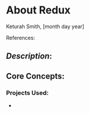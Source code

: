 # About Redux

Keturah Smith, [month day year]

References:

## _Description_:

## Core Concepts:

### Projects Used:

- []()

